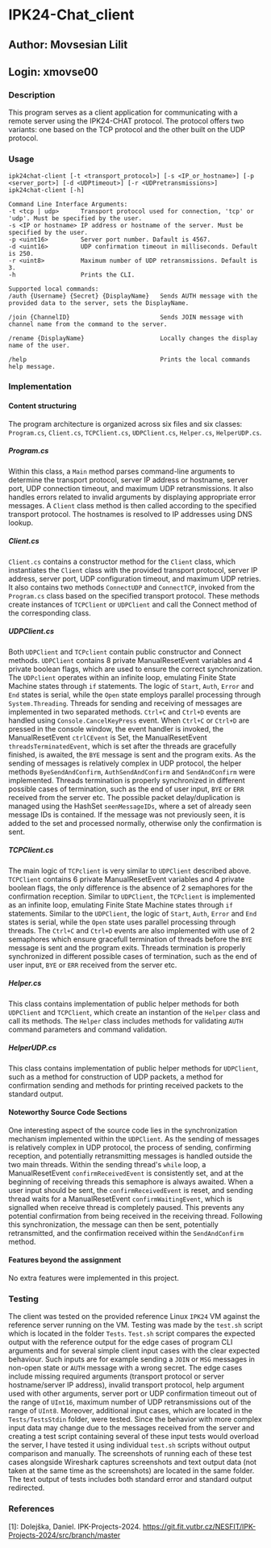 # IPK24-Chat_client

## Author: Movsesian Lilit
## Login: xmovse00

### Description
This program serves as a client application for communicating with a remote server using the IPK24-CHAT protocol. The protocol offers two variants: one based on the TCP protocol and the other built on the UDP protocol.

### Usage 
    ipk24chat-client [-t <transport_protocol>] [-s <IP_or_hostname>] [-p <server_port>] [-d <UDPtimeout>] [-r <UDPretransmissions>]
    ipk24chat-client [-h]

    Command Line Interface Arguments:
    -t <tcp | udp>      Transport protocol used for connection, 'tcp' or 'udp'. Must be specified by the user.
    -s <IP or hostname> IP address or hostname of the server. Must be specified by the user.
    -p <uint16>         Server port number. Dafault is 4567.
    -d <uint16>         UDP confirmation timeout in milliseconds. Default is 250.
    -r <uint8>          Maximum number of UDP retransmissions. Default is 3.
    -h                  Prints the CLI.

    Supported local commands:
    /auth {Username} {Secret} {DisplayName}   Sends AUTH message with the provided data to the server, sets the DisplayName.
    
    /join {ChannelID}                         Sends JOIN message with channel name from the command to the server.
    
    /rename {DisplayName}                     Locally changes the display name of the user.
    
    /help                                     Prints the local commands help message.

### Implementation

#### Content structuring
The program architecture is organized across six files and six classes: `Program.cs`, `Client.cs`, `TCPClient.cs`, `UDPClient.cs`, `Helper.cs`, `HelperUDP.cs`.

##### Program.cs
Within this class, a `Main` method parses command-line arguments to determine the transport protocol, server IP address or hostname, server port, UDP connection timeout, and maximum UDP retransmissions. It also handles errors related to invalid arguments by displaying appropriate error messages.  A `Client` class method is then called according to the specified transport protocol. The hostnames is resolved to IP addresses using DNS lookup.

##### Client.cs
`Client.cs` contains a constructor method for the `Client` class, which instantiates the `Client` class with the provided transport protocol, server IP address, server port, UDP configuration timeout, and maximum UDP retries. It also contains two methods `ConnectUDP` and `ConnectTCP`, invoked from the `Program.cs` class based on the specified transport protocol. These methods create instances of `TCPClient` or `UDPClient` and call the Connect method of the corresponding class.

##### UDPClient.cs
Both `UDPClient` and `TCPclient` contain public constructor and Connect methods. `UDPClient` contains 8 private ManualResetEvent variables and 4 private boolean flags, which are used to ensure the correct synchronization. The `UDPclient` operates within an infinite loop, emulating Finite State Machine states through `if` statements. The logic of `Start`, `Auth`, `Error` and `End` states is serial, while the `Open` state employs parallel processing through `System.Threading`. Threads for sending and receiving of messages are implemented in two separated methods. `Ctrl+C` and `Ctrl+D` events are handled using `Console.CancelKeyPress` event. When `Ctrl+C` or `Ctrl+D` are pressed in the console window, the event handler is invoked, the ManualResetEvent `ctrlCEvent` is Set, the ManualResetEvent `threadsTerminatedEvent`, which is set after the threads are gracefully finished, is awaited, the `BYE` message is sent and the program exits. As the sending of messages is relatively complex in UDP protocol, the helper methods `ByeSendAndConfirm`, `AuthSendAndConfirm` and `SendAndConfirm` were implemented. Threads termination is properly synchronized in different possible cases of termination, such as the end of user input, `BYE` or `ERR` received from the server etc. The possible packet delay/duplication is managed using the HashSet `seenMessageIDs`, where a set of already seen message IDs is contained. If the message was not previously seen, it is added to the set and processed normally, otherwise only the confirmation is sent.

##### TCPClient.cs
The main logic of `TCPclient` is very similar to `UDPClient` described above. `TCPClient` contains 6 private ManualResetEvent variables and 4 private boolean flags, the only difference is the absence of 2 semaphores for the confirmation reception. Similar to `UDPClient`, the `TCPclient` is implemented as an infinite loop, emulating Finite State Machine states through `if` statements. Similar to the `UDPClient`, the logic of `Start`, `Auth`, `Error` and `End` states is serial, while the `Open` state uses parallel processing through threads. The `Ctrl+C` and `Ctrl+D` events are also implemented with use of 2 semaphores which ensure gracefull termination of threads before the `BYE` message is sent and the program exits. Threads termination is properly synchronized in different possible cases of termination, such as the end of user input, `BYE` or `ERR` received from the server etc.

##### Helper.cs
This class contains implementation of public helper methods for both `UDPClient` and `TCPClient`, which create an instantion of the `Helper` class and call its methods. The `Helper` class includes methods for validating `AUTH` command parameters and command validation.

##### HelperUDP.cs
This class contains implementation of public helper methods for `UDPClient`, such as a method for construction of UDP packets, a method for confirmation sending and methods for printing received packets to the standard output.

#### Noteworthy Source Code Sections
One interesting aspect of the source code lies in the synchronization mechanism implemented within the `UDPClient`. As the sending of messages is relatively complex in UDP protocol, the process of sending, confirming reception, and potentially retransmitting messages is handled outside the two main threads. Within the sending thread's `while` loop, a ManualResetEvent `confirmReceivedEvent` is consistently set, and at the beginning of receiving threads this semaphore is always awaited. When a user input should be sent, the `confirmReceivedEvent` is reset, and sending thread waits for a ManualResetEvent `confirmWaitingEvent`, which is signalled when receive thread is completely paused. This prevents any potential confirmation from being received in the receiving thread. Following this synchronization, the message can then be sent, potentially retransmitted, and the confirmation received within the `SendAndConfirm` method.

#### Features beyond the assignment
No extra features were implemented in this project.

### Testing
The client was tested on the provided reference Linux `IPK24` VM against the reference server running on the VM. Testing was made by the `test.sh` script which is located in the folder `Tests`. `Test.sh` script compares the expected output with the reference output for the edge cases of program CLI arguments and for several simple client input cases with the clear expected behaviour. Such inputs are for example sending a `JOIN` or `MSG` messages in non-open state or `AUTH` message with a wrong secret. The edge cases include missing required arguments (transport protocol or server hostname/server IP address), invalid transport protocol, help argument used with other arguments, server port or UDP confirmation timeout out of the range of `UInt16`, maximum number of UDP retransmissions out of the range of `UInt8`. 
Moreover, additional input cases, which are located in the `Tests/TestsStdin` folder, were tested. Since the behavior with more complex input data may change due to the messages received from the server and creating a test script containing several of these input tests would overload the server, I have tested it using individual `test.sh` scripts without output comparison and manually. The screenshots of running each of these test cases alongside Wireshark captures screenshots and text output data (not taken at the same time as the screenshots) are located in the same folder. The text output of tests includes both standard error and standard output redirected.

### References
[1]: Dolejška, Daniel. IPK-Projects-2024. https://git.fit.vutbr.cz/NESFIT/IPK-Projects-2024/src/branch/master